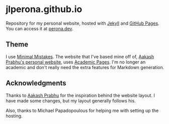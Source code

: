 # jlperona.github.io

Repository for my personal website, hosted with [Jekyll](https://jekyllrb.com/) and [GitHub Pages](https://pages.github.com/).
You can access it at [perona.dev](https://perona.dev).

## Theme

I use [Minimal Mistakes](https://mmistakes.github.io/minimal-mistakes/).
The website that I've based mine off of, [Aakash Prabhu's personal website](http://aakprabhu.com/), uses [Academic Pages](https://github.com/academicpages/academicpages.github.io).
I'm no longer an academic and don't really need the extra features for Markdown generation.

## Acknowledgments

Thanks to [Aakash Prabhu](http://aakprabhu.com/) for the inspiration behind the website layout.
I have made some changes, but my layout generally follows his.

Also, thanks to Michael Papadopoulous for helping me with setting up the hosting.
